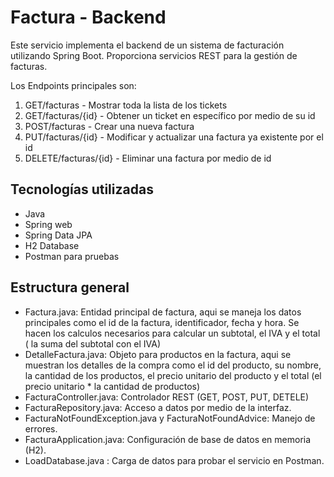 # Factura - Backend

Este servicio implementa el backend de un sistema de facturación utilizando Spring Boot. Proporciona servicios REST para la gestión de facturas. 

Los Endpoints principales son: 
1. GET/facturas - Mostrar toda la lista de los tickets 
2. GET/facturas/{id} - Obtener un ticket en específico por medio de su id
3. POST/facturas - Crear una nueva factura 
4. PUT/facturas/{id} - Modificar y actualizar una factura ya existente por el id 
5. DELETE/facturas/{id} - Eliminar una factura por medio de id 

## Tecnologías utilizadas

- Java
- Spring web
- Spring Data JPA
- H2 Database
- Postman para pruebas 

## Estructura general

- Factura.java: Entidad principal de factura, aqui se maneja los datos principales como el id de la factura, identificador, fecha y hora. 
Se hacen los calculos necesarios para calcular un subtotal, el IVA y el total ( la suma del subtotal con el IVA)
- DetalleFactura.java: Objeto para productos en la factura, aqui se muestran los detalles de la compra como el id del producto, su nombre, la cantidad de los productos, el precio unitario del producto y el total (el precio unitario * la cantidad de productos) 
- FacturaController.java: Controlador REST (GET, POST, PUT, DETELE)
- FacturaRepository.java: Acceso a datos por medio de la interfaz.
- FacturaNotFoundException.java y FacturaNotFoundAdvice: Manejo de errores.
- FacturaApplication.java: Configuración de base de datos en memoria (H2).
- LoadDatabase.java : Carga de datos para probar el servicio en Postman. 